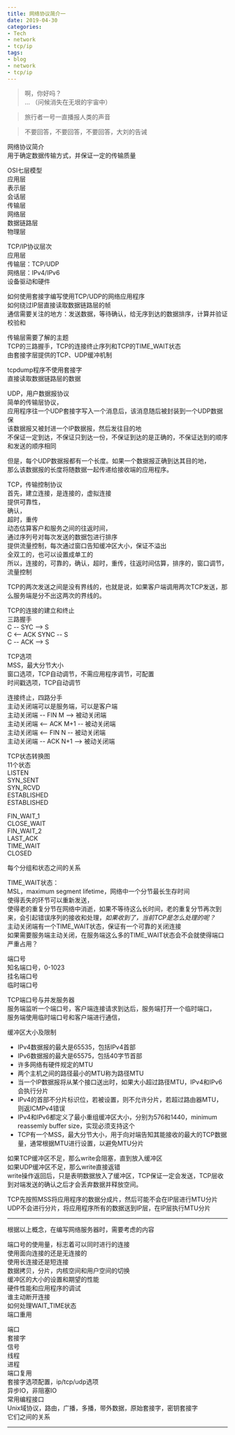 ```yaml
---
title: 网络协议简介一
date: 2019-04-30
categories:
- Tech
- network
- tcp/ip
tags:
- blog
- network
- tcp/ip
---
```

  
> 啊，你好吗？  
... （问候消失在无垠的宇宙中）  

> 旅行者一号一直播报人类的声音  
 
> 不要回答，不要回答，不要回答，大刘的告诫  
 
  
网络协议简介  
用于确定数据传输方式，并保证一定的传输质量  
  
OSI七层模型  
应用层  
表示层  
会话层  
传输层  
网络层  
数据链路层  
物理层  
  
TCP/IP协议层次  
应用层  
传输层：TCP/UDP  
网络层：IPv4/IPv6  
设备驱动和硬件  
  
如何使用套接字编写使用TCP/UDP的网络应用程序  
如何绕过IP层直接读取数据链路层的帧  
通信需要关注的地方：发送数据，等待确认，给无序到达的数据排序，计算并验证校验和  
  
  
传输层需要了解的主题  
TCP的三路握手，TCP的连接终止序列和TCP的TIME_WAIT状态  
由套接字层提供的TCP、UDP缓冲机制  
  
  
tcpdump程序不使用套接字  
直接读取数据链路层的数据  
  
UDP，用户数据报协议  
简单的传输层协议，  
应用程序往一个UDP套接字写入一个消息后，该消息随后被封装到一个UDP数据保  
该数据报又被封进一个IP数据报，然后发往目的地  
不保证一定到达，不保证只到达一份，不保证到达的是正确的，不保证达到的顺序和发送的顺序相同  
  
但是，每个UDP数据报都有一个长度。如果一个数据报正确到达其目的地，  
那么该数据报的长度将随数据一起传递给接收端的应用程序。  
  
TCP，传输控制协议  
首先，建立连接，是连接的，虚拟连接  
提供可靠性，  
确认，  
超时，重传  
动态估算客户和服务之间的往返时间，  
通过序列号对每次发送的数据包进行排序  
提供流量控制，每次通过窗口告知缓冲区大小，保证不溢出  
全双工的，也可以设置成单工的  
所以，连接的，可靠的，确认，超时，重传，往返时间估算，排序的，窗口调节，流量控制  
  
TCP的两次发送之间是没有界线的，也就是说，如果客户端调用两次TCP发送，那么服务端是分不出这两次的界线的。  
  
  
TCP的连接的建立和终止  
三路握手  
C --  SYC -->     S  
C <-- ACK SYNC -- S  
C --  ACK -->    S  
  
TCP选项  
MSS，最大分节大小  
窗口选项，TCP自动调节，不需应用程序调节，可配置  
时间戳选项，TCP自动调节  
  
连接终止，四路分手  
主动关闭端可以是服务端，可以是客户端  
主动关闭端  -- FIN M -->   被动关闭端  
主动关闭端  <-- ACK M+1 --   被动关闭端  
主动关闭端  <-- FIN N --   被动关闭端  
主动关闭端  -- ACK N+1 -->   被动关闭端  
  
TCP状态转换图  
11个状态  
LISTEN  
SYN_SENT  
SYN_RCVD  
ESTABLISHED  
ESTABLISHED  
  
FIN_WAIT_1  
CLOSE_WAIT  
FIN_WAIT_2  
LAST_ACK  
TIME_WAIT  
CLOSED  
  
  
每个分组和状态之间的关系  
  
  
TIME_WAIT状态：  
MSL，maximum segment lifetime，网络中一个分节最长生存时间  
使得丢失的环节可以重新发送，  
使得老的重复分节在网络中消逝，如果不等待这么长时间，老的重复分节再次到来，会引起错误序列的接收和处理，*如果收到了，当前TCP是怎么处理的呢？*  
主动关闭端有一个TIME_WAIT状态，保证有一个可靠的关闭连接  
如果需要服务端主动关闭，在服务端这么多的TIME_WAIT状态会不会就使得端口严重占用？  
  
端口号  
知名端口号，0-1023  
挂名端口号  
临时端口号  
  
TCP端口号与并发服务器  
服务端监听一个端口号，客户端连接请求到达后，服务端打开一个临时端口，  
服务端使用临时端口号和客户端进行通信，  
  
  
缓冲区大小及限制  
- IPv4数据报的最大是65535，包括IPv4首部  
- IPv6数据报的最大是65575，包括40字节首部  
- 许多网络有硬件规定的MTU  
- 两个主机之间的路径最小的MTU称为路径MTU  
- 当一个IP数据报将从某个接口送出时，如果大小超过路径MTU，IPv4和IPv6会执行分片  
- IPv4的首部不分片标识位，若被设置，则不允许分片，若超过路由器MTU，则返ICMPv4错误  
- IPv4和IPv6都定义了最小重组缓冲区大小，分别为576和1440，minimum reassemly buffer size，实现必须支持这个  
- TCP有一个MSS，最大分节大小，用于向对端告知其能接收的最大的TCP数据量，通常根据MTU进行设置，以避免MTU分片  
  
如果TCP缓冲区不足，那么write会阻塞，直到放入缓冲区  
如果UDP缓冲区不足，那么write直接返错  
write操作返回后，只是表明数据放入了缓冲区，TCP保证一定会发送，TCP层收到对端发送的确认之后才会丢弃数据并释放空间。  
  
TCP先按照MSS将应用程序的数据分成片，然后可能不会在IP层进行MTU分片  
UDP不会进行分片，将应用程序所有的数据送到IP层，在IP层执行MTU分片  
  
  
  
---------------------------------------  
根据以上概念，在编写网络服务器时，需要考虑的内容  
  
端口号的使用量，标志着可以同时进行的连接  
使用面向连接的还是无连接的  
使用长连接还是短连接  
数据拷贝，分片，内核空间和用户空间的切换  
缓冲区的大小的设置和期望的性能  
硬件性能和应用程序的调试  
谁主动断开连接  
如何处理WAIT_TIME状态  
端口重用  
  
端口  
套接字  
信号  
线程  
进程  
端口复用  
套接字选项配置，ip/tcp/udp选项  
异步IO，非阻塞IO  
常用编程接口  
Unix域协议，路由，广播，多播，带外数据，原始套接字，密钥套接字  
它们之间的关系  
  
---------------------------------------  
